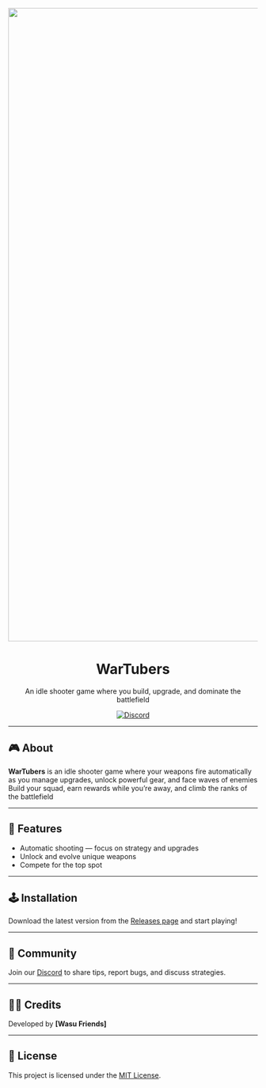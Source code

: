 <p align="center">
  <img width="1280" alt="WarTubers Cover" src="https://i.imgur.com/AfPwp2V.png">
</p>

<h1 align="center">WarTubers</h1>

<p align="center">
  An idle shooter game where you build, upgrade, and dominate the battlefield
</p>

<p align="center">
  <a href="#" target="_blank"><img alt="Discord" src="https://img.shields.io/discord/628713677239091231?logo=discord&label=Join%20Us&color=5865F2"></a>
</p>

---

## 🎮 About
**WarTubers** is an idle shooter game where your weapons fire automatically as you manage upgrades, unlock powerful gear, and face waves of enemies  
Build your squad, earn rewards while you’re away, and climb the ranks of the battlefield

---

## 🚀 Features
- Automatic shooting — focus on strategy and upgrades  
- Unlock and evolve unique weapons    
- Compete for the top spot  

---

## 🕹️ Installation
Download the latest version from the [Releases page](#) and start playing!

---

## 💬 Community
Join our [Discord](#) to share tips, report bugs, and discuss strategies.

---

## 🧑‍💻 Credits
Developed by **[Wasu Friends]**

---

## 📜 License
This project is licensed under the [MIT License](LICENSE).


